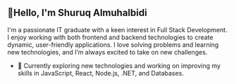 ## 👋Hello, I'm Shuruq Almuhalbidi

I'm a passionate IT graduate with a keen interest in Full Stack Development. I enjoy working with both frontend and backend technologies to create dynamic, user-friendly applications. I love solving problems and learning new technologies, and I’m always excited to take on new challenges.

- 🌱 Currently exploring new technologies and working on improving my skills in JavaScript, React, Node.js, .NET, and Databases.

